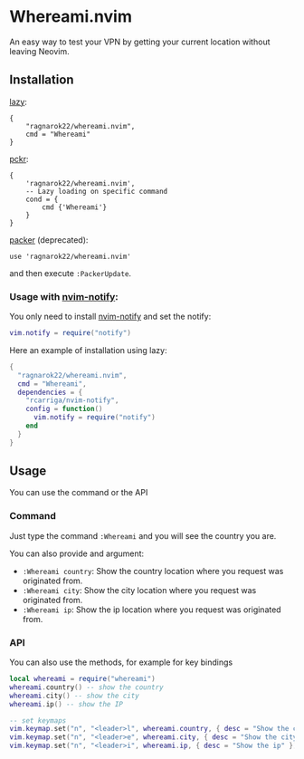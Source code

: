 # Whereami.nvim
An easy way to test your VPN by getting your current location without leaving Neovim.

## Installation
[lazy](https://github.com/folke/lazy.nvim):

    {
        "ragnarok22/whereami.nvim",
        cmd = "Whereami"
    }

[pckr](https://github.com/lewis6991/pckr.nvim):

    {
        'ragnarok22/whereami.nvim',
        -- Lazy loading on specific command
        cond = {
            cmd {'Whereami'}
        }
    }

[packer](https://github.com/wbthomason/packer.nvim) (deprecated):

    use 'ragnarok22/whereami.nvim'
and then execute `:PackerUpdate`.

### Usage with [nvim-notify](https://github.com/rcarriga/nvim-notify):

You only need to install [nvim-notify](https://github.com/rcarriga/nvim-notify) and set the notify:

```lua
vim.notify = require("notify")
```

Here an example of installation using lazy:
```lua
{
  "ragnarok22/whereami.nvim",
  cmd = "Whereami",
  dependencies = {
    "rcarriga/nvim-notify",
    config = function()
      vim.notify = require("notify")
    end
  }
}
```

## Usage
You can use the command or the API

### Command
Just type the command `:Whereami` and you will see the country you are.

You can also provide and argument:

- `:Whereami country`: Show the country location where you request was originated from.
- `:Whereami city`: Show the city location where you request was originated from.
- `:Whereami ip`: Show the ip location where you request was originated from.

### API
You can also use the methods, for example for key bindings

```lua
local whereami = require("whereami")
whereami.country() -- show the country
whereami.city() -- show the city
whereami.ip() -- show the IP

-- set keymaps
vim.keymap.set("n", "<leader>l", whereami.country, { desc = "Show the country" })
vim.keymap.set("n", "<leader>e", whereami.city, { desc = "Show the city" })
vim.keymap.set("n", "<leader>i", whereami.ip, { desc = "Show the ip" })
```
